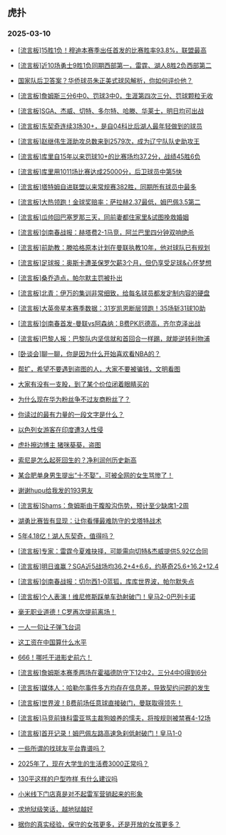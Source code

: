 ## 虎扑 
### 2025-03-10

+ [[流言板]15胜1负！穆迪本赛季出任首发的比赛胜率93.8%，联盟最高](https://bbs.hupu.com/631028025.html)

+ [[流言板]近10场勇士9胜1负同期西部第一，雷霆、湖人8胜2负西部第二](https://bbs.hupu.com/631029594.html)

+ [国家队后卫答案？华侨球员朱正美式球风解析，你如何评价他？](https://bbs.hupu.com/631032778.html)

+ [[流言板]詹姆斯三分6中0、罚球3中0，生涯第四次三分、罚球颗粒无收](https://bbs.hupu.com/631031472.html)

+ [[流言板]SGA、杰威、切特、多尔特、哈滕、华莱士，明日均可出战](https://bbs.hupu.com/631028555.html)

+ [[流言板]东契奇连续3场30+，是自04科比后湖人最年轻做到的球员](https://bbs.hupu.com/631027741.html)

+ [[流言板]赵继伟生涯助攻总数来到2579次，成为辽宁队队史助攻王](https://bbs.hupu.com/631031139.html)

+ [[流言板]库里自15年以来罚球10+的比赛场均37.2分，战绩45胜6负](https://bbs.hupu.com/631027972.html)

+ [[流言板]库里用1011场比赛达成25000分，后卫球员中第5快](https://bbs.hupu.com/631027657.html)

+ [[流言板]塔特姆自进联盟以来常规赛382胜，同期所有球员中最多](https://bbs.hupu.com/631027899.html)

+ [[流言板]大热领跑！金球奖赔率：萨拉赫2.37最低，姆巴佩3.5第二](https://bbs.hupu.com/631023691.html)

+ [[流言板]瓜帅回巴塞罗那三天，同前妻都住家里&amp;试图挽救婚姻](https://bbs.hupu.com/631024563.html)

+ [[流言板]剑南春战报：赫塔费2-1马竞，阿兰巴里四分钟双响绝杀](https://bbs.hupu.com/631032975.html)

+ [[流言板]前助教：滕哈格原本计划在曼联执教10年，他对球队已有规划](https://bbs.hupu.com/631029282.html)

+ [[流言板]足球报：奥斯卡遭圣保罗欠薪3个月，但仍享受足球&amp;心怀梦想](https://bbs.hupu.com/631024450.html)

+ [[流言板]桑乔造点，帕尔默主罚被扑出](https://bbs.hupu.com/631032312.html)

+ [[流言板]北青：伊万的集训非常细致，给每名球员都发定制内容的硬盘](https://bbs.hupu.com/631024876.html)

+ [[流言板]大英帝星本赛季数据：31岁凯恩断层领跑！35场斩31球10助](https://bbs.hupu.com/631026248.html)

+ [[流言板]剑南春首发-曼联vs阿森纳：B费PK厄德高，齐尔克泽出战](https://bbs.hupu.com/631033234.html)

+ [[流言板]巴黎人报：巴黎队内坚信就和首回合一样踢，就能逆转利物浦](https://bbs.hupu.com/631023295.html)

+ [[卧谈会]聊一聊，你是因为什么开始喜欢看NBA的？](https://bbs.hupu.com/631031655.html)

+ [帮扩，希望不要遇到盗图的人，大家不要被骗钱，文明看图](https://bbs.hupu.com/631029591.html)

+ [大家有没有一支股，到了某个价位闭着眼睛买的](https://bbs.hupu.com/631030117.html)

+ [为什么现在华为粉丝争不过友商粉丝了？](https://bbs.hupu.com/631027665.html)

+ [你读过的最有力量的一段文字是什么？](https://bbs.hupu.com/631027941.html)

+ [以色列女游客在印度遭3人性侵](https://bbs.hupu.com/631028706.html)

+ [虎扑擦边博主 猪咪葵葵，盗图](https://bbs.hupu.com/631028112.html)

+ [索尼是怎么起死回生的？净利润创历史新高](https://bbs.hupu.com/631028010.html)

+ [某合肥单身男生提出“十不娶”，可被全网的女生骂惨了！](https://bbs.hupu.com/631028949.html)

+ [谢谢hupu给我发的193男友](https://bbs.hupu.com/631029184.html)

+ [[流言板]Shams：詹姆斯由于腹股沟伤势，预计至少缺席1-2周](https://bbs.hupu.com/631034159.html)

+ [湖勇比赛皆有显现：让你看懂最难防守的戈塔特战术](https://bbs.hupu.com/631031968.html)

+ [5年4.18亿！湖人东契奇，值得吗？](https://bbs.hupu.com/631032433.html)

+ [[流言板]专家：雷霆今夏难抉择，可能需向切特&amp;杰威提供5.92亿合同](https://bbs.hupu.com/631033503.html)

+ [[流言板]明日谁赢？SGA近5战场均36.2+4+6.6，约基奇25.6+16.2+12.4](https://bbs.hupu.com/631032744.html)

+ [[流言板]剑南春战报：切尔西1-0蓝狐，库库世界波，帕尔默失点](https://bbs.hupu.com/631033794.html)

+ [[流言板]个人表演！维尼修斯踩单车劲射破门！皇马2-0巴列卡诺](https://bbs.hupu.com/631033740.html)

+ [毫无职业道德！C罗再次提前离场！](https://bbs.hupu.com/631031705.html)

+ [一人一句让子弹飞台词](https://bbs.hupu.com/631028508.html)

+ [这工资在中国算什么水平](https://bbs.hupu.com/631030675.html)

+ [666！哪吒干进影史前六！](https://bbs.hupu.com/631028899.html)

+ [[流言板]詹姆斯本赛季两场在霍福德防守下12中2，三分4中0得到6分](https://bbs.hupu.com/631032735.html)

+ [[流言板]媒体人：哈勒尔事件多方均存在信息差，导致契约问题的发生](https://bbs.hupu.com/631031901.html)

+ [[流言板]世界波！B费前场任意球直接破门，曼联取得领先！](https://bbs.hupu.com/631034671.html)

+ [[流言板]马竞前锋科雷亚骂主裁狗娘养的懦夫，将按规则被禁赛4-12场](https://bbs.hupu.com/631034614.html)

+ [[流言板]首开记录！姆巴佩左路高速急刹低射破门！皇马1-0](https://bbs.hupu.com/631033668.html)

+ [一些所谓的找球友平台靠谱吗？](https://bbs.hupu.com/631030929.html)

+ [2025年了，现在大学生的生活费3000正常吗？](https://bbs.hupu.com/631033406.html)

+ [130平这样的户型咋样 有什么建议吗](https://bbs.hupu.com/631030612.html)

+ [小米线下门店真是对不起雷军营销起来的形象](https://bbs.hupu.com/631032769.html)

+ [求地狱级笑话，越地狱越好](https://bbs.hupu.com/631032741.html)

+ [据你的真实经验，保守的女孩更多，还是开放的女孩更多？](https://bbs.hupu.com/631030175.html)

